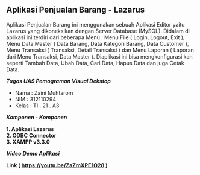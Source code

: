 ## Aplikasi Penjualan Barang - Lazarus

Aplikasi Penjualan Barang ini menggunakan sebuah Aplikasi Editor yaitu Lazarus yang dikoneksikan dengan Server Database (MySQL). Didalam di aplikasi ini terdiri dari beberapa Menu : Menu File ( Login, Logout, Exit ), Menu Data Master ( Data Barang, Data Kategori Barang, Data Customer ), Menu Transaksi ( Transaksi, Detail Transaksi ) dan Menu Laporan ( Laporan dari Menu Transaksi, Data Master ). Diaplikasi ini bisa mengkonfigurasi kan seperti Tambah Data, Ubah Data, Cari Data, Hapus Data dan juga Cetak Data.

***Tugas UAS Pemograman Visual Dekstop***
<br>
- Nama     : Zaini Muhtarom
- NIM      : 312110294
- Kelas    : TI . 21 . A3

***Komponen - Komponen***
<br>

**1. Aplikasi Lazarus**
<br>
**2. ODBC Connector**
<br>
**3. XAMPP v3.3.0**

***Video Demo Aplikasi***

**Link ( https://youtu.be/ZaZmXPE1O28 )**
</br>
